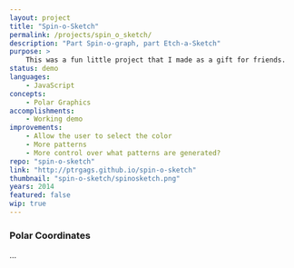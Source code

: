 ```yaml
---
layout: project
title: "Spin-o-Sketch"
permalink: /projects/spin_o_sketch/
description: "Part Spin-o-graph, part Etch-a-Sketch"
purpose: >
    This was a fun little project that I made as a gift for friends.
status: demo
languages:
    - JavaScript
concepts:
    - Polar Graphics
accomplishments:
    - Working demo
improvements:
    - Allow the user to select the color
    - More patterns
    - More control over what patterns are generated?
repo: "spin-o-sketch"
link: "http://ptrgags.github.io/spin-o-sketch"
thumbnail: "spin-o-sketch/spinosketch.png"
years: 2014
featured: false
wip: true
---
```


### Polar Coordinates

...
